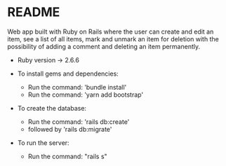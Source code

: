 # README

Web app built with Ruby on Rails where the user can create and edit an item, see a list of all items, mark and unmark an item for deletion with the possibility of adding a comment and deleting an item permanently.

- Ruby version -> 2.6.6

* To install gems and dependencies:

  - Run the command: 'bundle install'
  - Run the command: 'yarn add bootstrap'

* To create the database:

  - Run the command: 'rails db:create'
  - followed by 'rails db:migrate'
  
* To run the server:
  * Run the command: "rails s"
